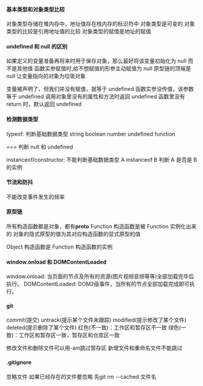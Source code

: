 #### 基本类型和对象类型比较

对象类型存储在堆内存中，地址值存在栈内存的标识符中
对象类型是可变的
对象类型的比较是引用地址值的比较
对象类型的赋值是地址的赋值

#### undefined 和 null 的区别

如果定义的变量准备再将来时用于保存对象，那么最好将该变量初始化为 null 而不是其他值
函数实参赋值时,给不想赋值的形参主动赋值为 null
原型链的顶端是 null
让变量指向的对象为垃圾对象

变量被声明了，但我们并没有赋值，就等于 undefined
函数实参没传值，该参数等于 undefined
调用对象里没有的属性和方法时返回 undefined
函数里没有 return 时，默认返回 undefined

#### 检测数据类型

typeof: 判断基础数据类型 string boolean number undefined function

=== 判断 null 和 undefined

instanceof/constructor: 不能判断基础数据类型 A instanceof B 判断 A 是否是 B 的实例

#### 节流和防抖

不能改变事件发生的频率

#### 原型链

所有构造函数都是对象，都有**proto**
Function 构造函数是被 Function 实例化出来的
对象的隐式原型的值为其对应构造函数的显式原型的值

Object 构造函数是 Function 构造函数的实例

#### window.onload 和 DOMContentLoaded

window.onload: 当页面的节点及所有的资源(图片视频音频等等)全部加载完毕后执行。
DOMContentLoaded: DOM2级事件，当所有的节点全部加载完成即可执行。

#### git

commit(提交)
untrack(提示某个文件未跟踪)
modified(提示修改了某个文件)
deleted(提示删除了某个文件)
红色(不一致)：工作区和暂存区不一致
绿色(一致)：工作区和暂存区一致，暂存区和仓库区一致

修改文件和删除文件可以用-am跳过暂存区
新增文件和重命名文件不能跳过

#### .gitignore

忽略文件 如果已经存在的文件要忽略 先git rm --cached 文件名
